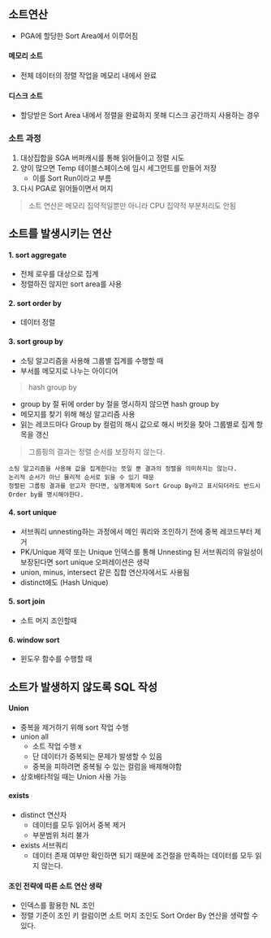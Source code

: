 ## 소트연산
- PGA에 할당한 Sort Area에서 이루어짐

#### 메모리 소트
- 전체 데이터의 정렬 작업을 메모리 내에서 완료
#### 디스크 소트
- 할당받은 Sort Area 내에서 정렬을 완료하지 못해 디스크 공간까지 사용하는 경우

### 소트 과정
1. 대상집합을 SGA 버퍼캐시를 통해 읽어들이고 정렬 시도
2. 양이 많으면 Temp 테이블스페이스에 임시 세그먼트를 만들어 저장
    - 이를 Sort Run이라고 부름
3. 다시 PGA로 읽어들이면서 머지

> 소트 연산은 메모리 집약적일뿐만 아니라 CPU 집약적
> 부분처리도 안됨

## 소트를 발생시키는 연산

#### 1. sort aggregate
- 전체 로우를 대상으로 집계
- 정렬하진 않지만 sort area를 사용
#### 2. sort order by
- 데이터 정렬
#### 3. sort group by
- 소팅 알고리즘을 사용해 그룹별 집계를 수행할 때
- 부서를 메모지로 나누는 아이디어

> hash group by
- group by 절 뒤에 order by 절을 명시하지 않으면 hash group by
- 메모지를 찾기 위해 해싱 알고리즘 사용
- 읽는 레코드마다 Group by 컬럼의 해시 값으로 해시 버킷을 찾아 그룹별로 집계 항목을 갱신

> 그룹핑의 결과는 정렬 순서를 보장하지 않는다.

	소팅 알고리즘을 사용해 값을 집계한다는 뜻일 뿐 결과의 정렬을 의미하지는 않는다.
	논리적 순서가 아닌 물리적 순서로 읽을 수 있기 때문
	정렬된 그룹핑 결과를 얻고자 한다면, 실행계획에 Sort Group By라고 표시되더라도 반드시 Order by를 명시해야한다.

#### 4. sort unique
- 서브쿼리 unnesting하는 과정에서 메인 쿼리와 조인하기 전에 중복 레코드부터 제거
- PK/Unique 제약 또는 Unique 인덱스를 통해 Unnesting 된 서브쿼리의 유일성이 보장된다면 sort unique 오퍼레이션은 생략
- union, minus, intersect 같은 집합 연산자에서도 사용됨
- distinct에도 (Hash Unique)
#### 5. sort join
- 소트 머지 조인할때
#### 6. window sort
- 윈도우 함수를 수행할 때

## 소트가 발생하지 않도록 SQL 작성

#### Union
- 중복을 제거하기 위해 sort 작업 수행
- union all
    - 소트 작업 수행 x
    - 단 데이터가 중복되는 문제가 발생할 수 있음
    - 중복을 피하려면 중복될 수 있는 컬럼을 배제해야함
- 상호배타적일 때는 Union 사용 가능

#### exists
- distinct 연산자
	- 데이터를 모두 읽어서 중복 제거
	- 부분범위 처리 불가
- exists 서브쿼리
	- 데이터 존재 여부만 확인하면 되기 때문에 조건절을 만족하는 데이터를 모두 읽지 않는다.
    
#### 조인 전략에 따른 소트 연산 생략
- 인덱스를 활용한 NL 조인
- 정렬 기준이 조인 키 컬럼이면 소트 머지 조인도 Sort Order By 연산을 생략할 수 있다.